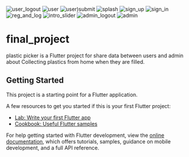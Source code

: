 ![user_logout](https://github.com/4ayyappadasks/final_project/assets/128949981/03f9aa8d-2b17-4ad9-a297-5c04d9796cd3)
![user](https://github.com/4ayyappadasks/final_project/assets/128949981/064c34b2-7801-46c3-9d35-09ecf6b234bd)
![user)submit](https://github.com/4ayyappadasks/final_project/assets/128949981/ca6229e1-8724-4238-9279-df1b9d1de015)
![splash](https://github.com/4ayyappadasks/final_project/assets/128949981/8f803391-295d-4949-af88-724135caa696)
![sign_up](https://github.com/4ayyappadasks/final_project/assets/128949981/c68797b1-a70e-41fb-9aba-f1347a022eb6)
![sign_in](https://github.com/4ayyappadasks/final_project/assets/128949981/55824c78-2d0e-4ec1-81f4-f6fd119e724c)
![reg_and_log](https://github.com/4ayyappadasks/final_project/assets/128949981/150891a5-de2c-4a23-955d-e95614aa9740)
![intro_slider](https://github.com/4ayyappadasks/final_project/assets/128949981/08940273-e762-4bfb-b90e-e3e732017473)
![admin_logout](https://github.com/4ayyappadasks/final_project/assets/128949981/8cc0f9bc-ce76-46e0-80bb-0de6d9816a2c)
![admin](https://github.com/4ayyappadasks/final_project/assets/128949981/330e640b-b599-41dc-b36c-986b8d2e0653)
# final_project

plastic picker is a Flutter project for share data between users and admin about Collecting plastics from home when they are filled.

## Getting Started

This project is a starting point for a Flutter application.

A few resources to get you started if this is your first Flutter project:

- [Lab: Write your first Flutter app](https://docs.flutter.dev/get-started/codelab)
- [Cookbook: Useful Flutter samples](https://docs.flutter.dev/cookbook)

For help getting started with Flutter development, view the
[online documentation](https://docs.flutter.dev/), which offers tutorials,
samples, guidance on mobile development, and a full API reference.
